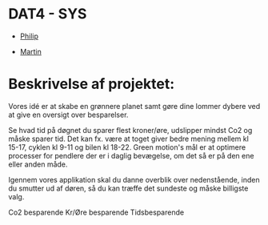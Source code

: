 # DAT4 - SYS

- [Philip](https://github.com/PhilipHatley)
* [Martin](https://github.com/martinthuren)


# Beskrivelse af projektet: 

Vores idé er at skabe en grønnere planet samt gøre dine lommer dybere ved at give en oversigt over besparelser. 

Se hvad tid på døgnet du sparer flest kroner/øre, udslipper mindst Co2 og måske sparer tid. Det kan fx. være at toget giver bedre mening mellem kl 15-17, cyklen kl 9-11 og bilen kl 18-22. 
Green motion's mål er at optimere processer for pendlere der er i daglig bevægelse, om det så er på den ene eller anden måde. 

Igennem vores applikation skal du danne overblik over nedenstående, inden du smutter ud af døren, så du kan træffe det sundeste og måske billigste valg. 


Co2 besparende 
Kr/Øre besparende 
Tidsbesparende


